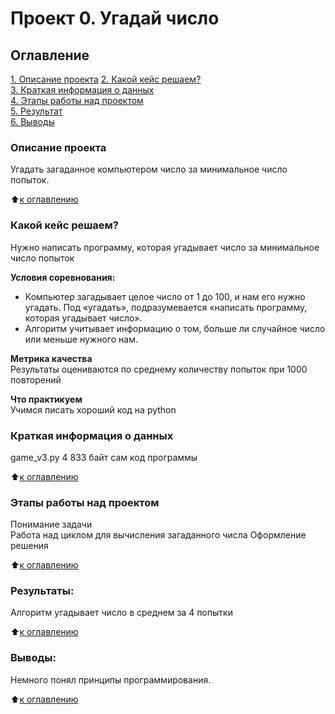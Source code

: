 # Проект 0. Угадай число

## Оглавление  
[1. Описание проекта](.README.md#Описание-проекта) 
[2. Какой кейс решаем?](.README.md#Какой-кейс-решаем)  
[3. Краткая информация о данных](.README.md#Краткая-информация-о-данных)  
[4. Этапы работы над проектом](.README.md#Этапы-работы-над-проектом)  
[5. Результат](.README.md#Результат)    
[6. Выводы](.README.md#Выводы) 

### Описание проекта    
Угадать загаданное компьютером число за минимальное число попыток.

:arrow_up:[к оглавлению](_)


### Какой кейс решаем?    
Нужно написать программу, которая угадывает число за минимальное число попыток

**Условия соревнования:**  
- Компьютер загадывает целое число от 1 до 100, и нам его нужно угадать. Под «угадать», подразумевается «написать программу, которая угадывает число».
- Алгоритм учитывает информацию о том, больше ли случайное число или меньше нужного нам.

**Метрика качества**     
Результаты оцениваются по среднему количеству попыток при 1000 повторений 

**Что практикуем**     
Учимся писать хороший код на python


### Краткая информация о данных
game_v3.py 4 833 байт
сам код программы
  
:arrow_up:[к оглавлению](https://github.com/Rippoz39/HomeWork/tree/Master/HomeWork/game_v3/README.md#Оглавление)


### Этапы работы над проектом
Понимание задачи  
Работа над циклом для вычисления загаданного числа
Оформление решения


:arrow_up:[к оглавлению](.README.md#Оглавление)


### Результаты:  
Алгоритм угадывает число в среднем за 4 попытки

:arrow_up:[к оглавлению](.README.md#Оглавление)


### Выводы:  
Немного понял принципы программирования.

:arrow_up:[к оглавлению](.README.md#Оглавление)